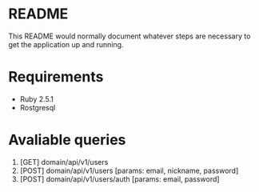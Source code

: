 # README

This README would normally document whatever steps are necessary to get the
application up and running.

# Requirements
* Ruby 2.5.1
* Rostgresql

# Avaliable queries
1. [GET] domain/api/v1/users
1. [POST] domain/api/v1/users [params: email, nickname, password]
1. [POST] domain/api/v1/users/auth [params: email, password]

